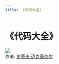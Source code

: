 ```yaml
---
title: 《代码大全》
---
```

# 《代码大全》
![](https://img1.doubanio.com/view/subject/l/public/s1495029.jpg)  
作者: [史蒂夫·迈克康奈尔]()